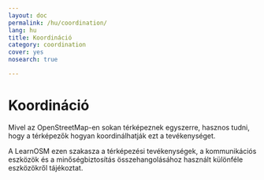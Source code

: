 ```yaml
---
layout: doc
permalink: /hu/coordination/
lang: hu
title: Koordináció
category: coordination
cover: yes
nosearch: true

---
```


Koordináció
============


Mivel az OpenStreetMap-en sokan térképeznek egyszerre, hasznos tudni, hogy a térképezők hogyan koordinálhatják ezt a tevékenységet.

A LearnOSM ezen szakasza a térképezési tevékenységek, a kommunikációs eszközök és a minőségbiztosítás összehangolásához használt különféle eszközökről tájékoztat.